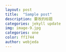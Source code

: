 ```yaml
---
layout: post
title:  "Sample post"
description: 要改的标题
categories: jekyll update
img: image-9.jpg
categories: one
color: ff1744 
author: webjeda
---
```

